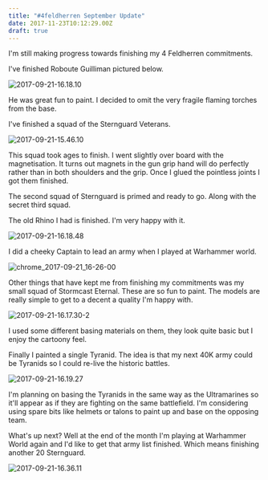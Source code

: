 ```yaml
---
title: "#4feldherren September Update"
date: 2017-11-23T10:12:29.00Z
draft: true
---
```



I'm still making progress towards finishing my 4 Feldherren commitments.
 
I've finished Roboute Guilliman pictured below.
 
![2017-09-21-16.18.10](/content/images/2017/09/2017-09-21-16.18.10.jpg)
 
He was great fun to paint. I decided to omit the very fragile flaming torches from the base.
 
I've finished a squad of the Sternguard Veterans.
 
![2017-09-21-15.46.10](/content/images/2017/09/2017-09-21-15.46.10.jpg)
 
This squad took ages to finish. I went slightly over board with the magnetisation. It turns out magnets in the gun grip hand will do perfectly rather than in both shoulders and the grip. Once I glued the pointless joints I got them finished.
 
The second squad of Sternguard is primed and ready to go. Along with the secret third squad.
 
The old Rhino I had is finished. I'm very happy with it.
 
![2017-09-21-16.18.48](/content/images/2017/09/2017-09-21-16.18.48.jpg)
 
I did a cheeky Captain to lead an army when I played at Warhammer world.
 
![chrome_2017-09-21_16-26-00](/content/images/2017/09/chrome_2017-09-21_16-26-00.png)
 
Other things that have kept me from finishing my commitments was my small squad of Stormcast Eternal. These are so fun to paint. The models are really simple to get to a decent a quality I'm happy with.
 
![2017-09-21-16.17.30-2](/content/images/2017/09/2017-09-21-16.17.30-2.jpg)
 
I used some different basing materials on them, they look quite basic but I enjoy the cartoony feel.
 
Finally I painted a single Tyranid. The idea is that my next 40K army could be Tyranids so I could re-live the historic battles.
 
![2017-09-21-16.19.27](/content/images/2017/09/2017-09-21-16.19.27.jpg)
 
I'm planning on basing the Tyranids in the same way as the Ultramarines so it'll appear as if they are fighting on the same battlefield. I'm considering using spare bits like helmets or talons to paint up and base on the opposing team.
 
What's up next? Well at the end of the month I'm playing at Warhammer World again and I'd like to get that army list finished. Which means finishing another 20 Sternguard.
 
![2017-09-21-16.36.11](/content/images/2017/09/2017-09-21-16.36.11.jpg)

